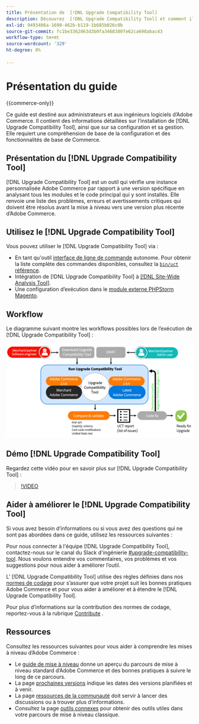 ```yaml
---
title: Présentation de  [!DNL Upgrade Compatibility Tool]
description: Découvrez  [!DNL Upgrade Compatibility Tool] et comment il peut vous aider à gérer votre projet Adobe Commerce.
exl-id: 9493406a-1690-462b-b119-1b685b026c0b
source-git-commit: fc1be3362863d3b0fa3468380fe62ca698abac43
workflow-type: tm+mt
source-wordcount: '329'
ht-degree: 0%

---
```


# Présentation du guide

{{commerce-only}}

Ce guide est destiné aux administrateurs et aux ingénieurs logiciels d’Adobe Commerce. Il contient des informations détaillées sur l’installation de [!DNL Upgrade Compatibility Tool], ainsi que sur sa configuration et sa gestion. Elle requiert une compréhension de base de la configuration et des fonctionnalités de base de Commerce.

## Présentation du [!DNL Upgrade Compatibility Tool]

[!DNL Upgrade Compatibility Tool] est un outil qui vérifie une instance personnalisée Adobe Commerce par rapport à une version spécifique en analysant tous les modules et le code principal qui y sont installés. Elle renvoie une liste des problèmes, erreurs et avertissements critiques qui doivent être résolus avant la mise à niveau vers une version plus récente d’Adobe Commerce.

## Utilisez le [!DNL Upgrade Compatibility Tool]

Vous pouvez utiliser le [!DNL Upgrade Compatibility Tool] via :

- En tant qu&#39;outil [interface de ligne de commande](../upgrade-compatibility-tool/run.md) autonome. Pour obtenir la liste complète des commandes disponibles, consultez la [`bin/uct` référence](../../tools/reference/uct.md).
- Intégration de [!DNL Upgrade Compatibility Tool] à [[!DNL Site-Wide Analysis Tool]](../upgrade-compatibility-tool/integrate-analysis-tool.md).
- Une configuration d’exécution dans le [module externe PHPStorm Magento](../upgrade-compatibility-tool/run-configuration-phpstorm-plugin.md).

## Workflow

Le diagramme suivant montre les workflows possibles lors de l’exécution de [!DNL Upgrade Compatibility Tool] :

![[!DNL Upgrade Compatibility Tool] Diagramme](../../assets/upgrade-guide/uct-diagram-v5.png)

## Démo [!DNL Upgrade Compatibility Tool]

Regardez cette vidéo pour en savoir plus sur [!DNL Upgrade Compatibility Tool] :

>[!VIDEO](https://video.tv.adobe.com/v/341245?quality=12)

## Aider à améliorer le [!DNL Upgrade Compatibility Tool]

Si vous avez besoin d’informations ou si vous avez des questions qui ne sont pas abordées dans ce guide, utilisez les ressources suivantes :

Pour nous connecter à l&#39;équipe [!DNL Upgrade Compatibility Tool], contactez-nous sur le canal du Slack d&#39;ingénierie [#upgrade-compatibility-tool](https://magentocommeng.slack.com/archives/C019Y143U9F). Nous voulons entendre vos commentaires, vos problèmes et vos suggestions pour nous aider à améliorer l’outil.

L’ [!DNL Upgrade Compatibility Tool] utilise des règles définies dans nos [normes de codage](https://developer.adobe.com/commerce/php/coding-standards/) pour s’assurer que votre projet suit les bonnes pratiques Adobe Commerce et pour vous aider à améliorer et à étendre le [!DNL Upgrade Compatibility Tool].

Pour plus d’informations sur la contribution des normes de codage, reportez-vous à la rubrique [Contribute](https://developer.adobe.com/commerce/php/coding-standards/contributing/) .

## Ressources

Consultez les ressources suivantes pour vous aider à comprendre les mises à niveau d’Adobe Commerce :

- Le [guide de mise à niveau](../overview.md) donne un aperçu du parcours de mise à niveau standard d’Adobe Commerce et des bonnes pratiques à suivre le long de ce parcours.
- La page [prochaines versions](https://devdocs.magento.com/release/) indique les dates des versions planifiées et à venir.
- La page [ressources de la communauté](https://developer.adobe.com/commerce/contributor/community/) doit servir à lancer des discussions ou à trouver plus d’informations.
- Consultez la page [ outils connexes](../upgrade-compatibility-tool/related-tools.md) pour obtenir des outils utiles dans votre parcours de mise à niveau classique.
